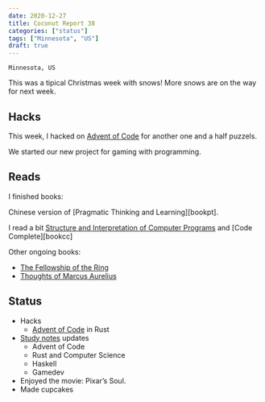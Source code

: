 ```yaml
---
date: 2020-12-27
title: Coconut Report 38
categories: ["status"]
tags: ["Minnesota", "US"]
draft: true
---
```


`Minnesota, US`

This was a tipical Christmas week with snows!
More snows are on the way for next week.


## Hacks

This week, I hacked on [Advent of Code][AoC] for another one and a half puzzels.

We started our new project for gaming with programming.


[AoC]: https://study.impl.dev/hacking/advent-of-code/

## Reads

I finished books:

Chinese version of [Pragmatic Thinking and Learning][bookpt].

I read a bit [Structure and Interpretation of Computer Programs][bookstructure]
and [Code Complete][bookcc]

Other ongoing books:
- [The Fellowship of the Ring][novelring]
- [Thoughts of Marcus Aurelius][bookmarcus]

[bookstructure]: https://mitpress.mit.edu/sites/default/files/sicp/full-text/book/book.html
[bookthinking]: https://www.goodreads.com/book/show/3063393-pragmatic-thinking-and-learning
[novelring]: https://www.goodreads.com/book/show/13513038-the-fellowship-of-the-ring
[bookmarcus]: https://www.goodreads.com/book/show/18889917-thoughts-of-marcus-aurelius

## Status

- Hacks
  - [Advent of Code][AoC] in Rust
- [Study notes](https://study.impl.dev/) updates
  - Advent of Code
  - Rust and Computer Science
  - Haskell
  - Gamedev
- Enjoyed the movie: Pixar’s Soul.
- Made cupcakes
